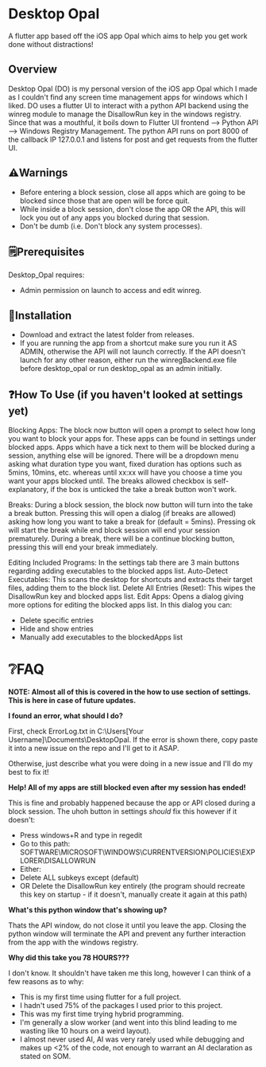 # Desktop Opal

A flutter app based off the iOS app Opal which aims to help you get work done without distractions!

## Overview

Desktop Opal (DO) is my personal version of the iOS app Opal which I made as I couldn't find any screen time management apps for windows which I liked. DO uses a flutter UI to interact with a python API backend using the winreg module to manage the DisallowRun key in the windows registry. Since that was a mouthful, it boils down to Flutter UI frontend --> Python API --> Windows Registry Management. The python API runs on port 8000 of the callback IP 127.0.0.1 and listens for post and get requests from the flutter UI.

## ⚠️Warnings

- Before entering a block session, close all apps which are going to be blocked since those that are open will be force quit.
- While inside a block session, don't close the app OR the API, this will lock you out of any apps you blocked during that session.
- Don't be dumb (i.e. Don't block any system processes).

## 🗒️Prerequisites
Desktop_Opal requires:
- Admin permission on launch to access and edit winreg.

## 🔽Installation
- Download and extract the latest folder from releases.
- If you are running the app from a shortcut make sure you run it AS ADMIN, otherwise the API will not launch correctly. If the API doesn't launch for any other reason, either run the winregBackend.exe file before desktop_opal or run desktop_opal as an admin initially.

## ❓How To Use (if you haven't looked at settings yet)
Blocking Apps:
The block now button will open a prompt to select how long you want to block your apps for. These apps can be found in settings under blocked apps.
Apps which have a tick next to them will be blocked during a session, anything else will be ignored.
There will be a dropdown menu asking what duration type you want, fixed duration has options such as 5mins, 10mins, etc. whereas until xx:xx will have you choose a time you want your apps blocked until.
The breaks allowed checkbox is self-explanatory, if the box is unticked the take a break button won't work.

Breaks:
During a block session, the block now button will turn into the take a break button.
Pressing this will open a dialog (if breaks are allowed) asking how long you want to take a break for (default = 5mins).
Pressing ok will start the break while end block session will end your session prematurely.
During a break, there will be a continue blocking button, pressing this will end your break immediately.

Editing Included Programs:
In the settings tab there are 3 main buttons regarding adding executables to the blocked apps list.
Auto-Detect Executables:
This scans the desktop for shortcuts and extracts their target files, adding them to the block list.
Delete All Entries (Reset):
This wipes the DisallowRun key and blocked apps list.
Edit Apps:
Opens a dialog giving more options for editing the blocked apps list.
In this dialog you can:
- Delete specific entries
- Hide and show entries
- Manually add executables to the blockedApps list

# ❔FAQ

**NOTE: Almost all of this is covered in the how to use section of settings. This is here in case of future updates.**

**I found an error, what should I do?**

First, check ErrorLog.txt in C:\Users\[Your Username]\Documents\DesktopOpal. If the error is shown there, copy paste it into a new issue on the repo and I'll get to it ASAP.

Otherwise, just describe what you were doing in a new issue and I'll do my best to fix it!

**Help! All of my apps are still blocked even after my session has ended!**

This is fine and probably happened because the app or API closed during a block session. The uhoh button in settings *should* fix this however if it doesn't:
- Press windows+R and type in regedit
- Go to this path: SOFTWARE\\MICROSOFT\\WINDOWS\\CURRENTVERSION\\POLICIES\\EXPLORER\\DISALLOWRUN
- Either:
- Delete ALL subkeys except (default)
- OR Delete the DisallowRun key entirely (the program should recreate this key on startup - if it doesn't, manually create it again at this path)

**What's this python window that's showing up?**

Thats the API window, do not close it until you leave the app. Closing the python window will terminate the API and prevent any further interaction from the app with the windows registry.

**Why did this take you 78 HOURS???**

I don't know. It shouldn't have taken me this long, however I can think of a few reasons as to why:
- This is my first time using flutter for a full project.
- I hadn't used 75% of the packages I used prior to this project.
- This was my first time trying hybrid programming.
- I'm generally a slow worker (and went into this blind leading to me wasting like 10 hours on a weird layout).
- I almost never used AI, AI was very rarely used while debugging and makes up <2% of the code, not enough to warrant an AI declaration as stated on SOM.
